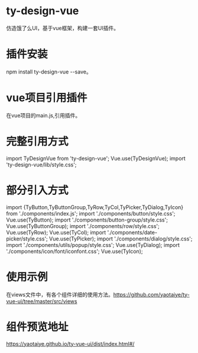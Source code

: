 # ty-design-vue
仿造饿了么UI，基于vue框架，构建一套UI插件。
# 插件安装
 npm install ty-design-vue --save。
# vue项目引用插件
在vue项目的main.js,引用插件。
# 完整引用方式
import TyDesignVue from 'ty-design-vue';
Vue.use(TyDesignVue);
import 'ty-design-vue/lib/style.css';
# 部分引入方式
import {TyButton,TyButtonGroup,TyRow,TyCol,TyPicker,TyDialog,TyIcon} from './components/index.js';
import './components/button/style.css';
Vue.use(TyButton);
import './components/button-group/style.css';
Vue.use(TyButtonGroup);
import './components/row/style.css';
Vue.use(TyRow);
Vue.use(TyCol);
import './components/date-picker/style.css';
Vue.use(TyPicker);
import './components/dialog/style.css';
import './components/utils/popup/style.css';
Vue.use(TyDialog);
import './components/icon/font/iconfont.css';
Vue.use(TyIcon);
# 使用示例
在views文件中，有各个组件详细的使用方法。https://github.com/yaotaiye/ty-vue-ui/tree/master/src/views
# 组件预览地址
https://yaotaiye.github.io/ty-vue-ui/dist/index.html#/

